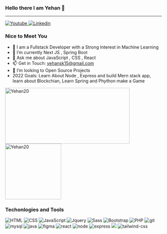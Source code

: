 ### Hello there I am Yehan 👋
<hr>


<a href="https://www.youtube.com/channel/UCehXOE5ywi5W0THfHnNZwpg">
  <img
    alt="Youtube"
    src="https://img.shields.io/badge/youtube-FF0000?logo=youtube&logoColor=white&style=for-the-badge"
  />
</a>
<a href="https://www.linkedin.com/in/yehan-nilanga-552b87161/">
  <img
    alt="Linkedin"
    src="https://img.shields.io/badge/linkedin-0077B5?logo=linkedin&logoColor=white&style=for-the-badge"
  />
</a>



### Nice to Meet You

- 🔭 I am a Fullstack Developer with a Strong Interest in Machine Learning
- 🌱 I’m currently Next JS , Spring Boot
- 💬 Ask me about JavaScript , CSS , React
- 📫 Get in Touch: yehansk15@gmail.com
- 👯 I’m looking to Open Source Projects
- 2022 Goals: Learn About Node , Express and build Mern stack app, learn about Blockchian, Learn Spring and Phython make a Game

<p><img height="180em" width=400 src="https://github-readme-stats.vercel.app/api?username=Yehan20&show_icons=true&count_private=true&include_all_commits=true&custom_title=My%20PAT_1%20stats&locale=en" alt="Yehan20" />
  <img height="180em" src="https://github-readme-stats.vercel.app/api/top-langs/?username=Yehan20&show_icons=true&layout=compact" alt='Yehan20' />
</p>

                                                                                                                                                                               








### Techonlogies and Tools
<p>
  <img alt="HTML" src="https://img.shields.io/badge/HTML-E34F26?logo=html5&logoColor=white&style=for-the-badge" />
  <img alt="CSS" src="https://img.shields.io/badge/CSS-1572B6?logo=css3&logoColor=white&style=for-the-badge" />
  <img alt="JavaScript" src="https://img.shields.io/badge/JavaScript-F7DF1E?logo=javascript&logoColor=white&style=for-the-badge" />
  <img alt="Jquery" src="https://img.shields.io/badge/jquery-%230769AD.svg?style=for-the-badge&logo=jquery&logoColor=white" />
  <img alt="Sass" src="https://img.shields.io/badge/Sass-CC6699?logo=sass&logoColor=white&style=for-the-badge" />
  <img alt="Bootstrap" src="https://img.shields.io/badge/bootstrap-%23563D7C.svg?style=for-the-badge&logo=bootstrap&logoColor=white" />
  <img alt="PHP" src='https://img.shields.io/badge/php-%23777BB4.svg?style=for-the-badge&logo=php&logoColor=white' />
  <img alt="git" src="https://img.shields.io/badge/git-%23F05033.svg?style=for-the-badge&logo=git&logoColor=white" />
  <img alt="mysql" src="https://img.shields.io/badge/MySQL-005C84?style=for-the-badge&logo=mysql&logoColor=white" />
  <img alt='java' src='https://img.shields.io/badge/Java-ED8B00?style=for-the-badge&logo=java&logoColor=white' />
  <img alt='figma' src='https://img.shields.io/badge/Figma-F24E1E?style=for-the-badge&logo=figma&logoColor=white' />
  <img alt='react' src='https://img.shields.io/badge/react-%2320232a.svg?style=for-the-badge&logo=react&logoColor=%2361DAFB' />
  <img alt='node' src='https://img.shields.io/badge/Node.js-43853D?style=for-the-badge&logo=node.js&logoColor=white' />
  <img alt='express' src='https://img.shields.io/badge/Express.js-404D59?style=for-the-badge' />
  <img alt-'mongo' src='https://img.shields.io/badge/MongoDB-4EA94B?style=for-the-badge&logo=mongodb&logoColor=white' />
  <img alt='tailwind-css' src='https://img.shields.io/badge/tailwindcss-%2338B2AC.svg?style=for-the-badge&logo=tailwind-css&logoColor=white'/>
</p>



<!--
**Yehan20/Yehan20** is a ✨ _special_ ✨ repository because its `README.md` (this file) appears on your GitHub profile.

Here are some ideas to get you started:

- 🔭 I’m currently working on ...
- 🌱 I’m currently learning ...
- 👯 I’m looking to collaborate on ...
- 🤔 I’m looking for help with ...
- 💬 Ask me about ...
- 📫 How to reach me: ...
- 😄 Pronouns: ...
- ⚡ Fun fact: ...
-->
